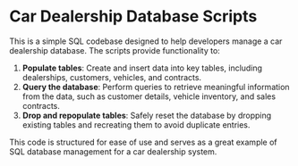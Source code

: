 # Car Dealership Database Scripts  

This is a simple SQL codebase designed to help developers manage a car dealership database. The scripts provide functionality to:  

1. **Populate tables**: Create and insert data into key tables, including dealerships, customers, vehicles, and contracts.  
2. **Query the database**: Perform queries to retrieve meaningful information from the data, such as customer details, vehicle inventory, and sales contracts.  
3. **Drop and repopulate tables**: Safely reset the database by dropping existing tables and recreating them to avoid duplicate entries.  

This code is structured for ease of use and serves as a great example of SQL database management for a car dealership system.  
